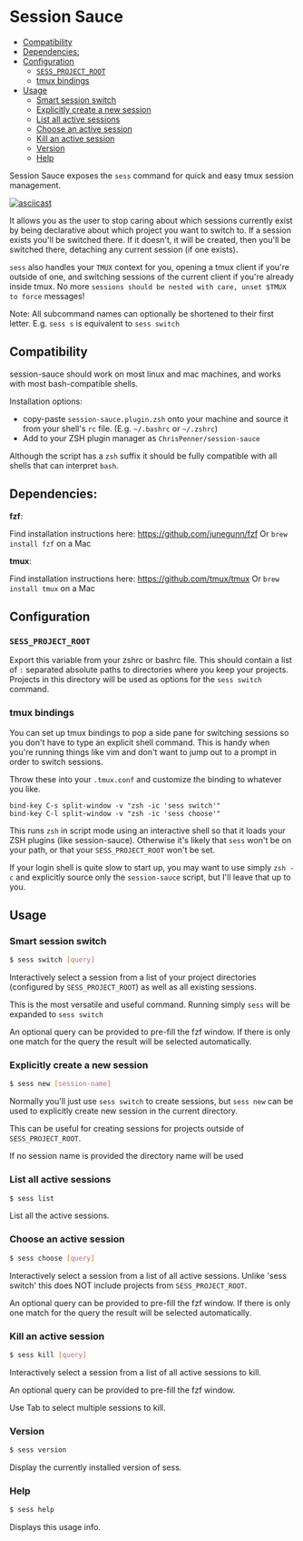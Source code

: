 # Session Sauce

<!-- toc GFM -->

* [Compatibility](#compatibility)
* [Dependencies:](#dependencies)
* [Configuration](#configuration)
  * [`SESS_PROJECT_ROOT`](#sess_project_root)
  * [tmux bindings](#tmux-bindings)
* [Usage](#usage)
  * [Smart session switch](#smart-session-switch)
  * [Explicitly create a new session](#explicitly-create-a-new-session)
  * [List all active sessions](#list-all-active-sessions)
  * [Choose an active session](#choose-an-active-session)
  * [Kill an active session](#kill-an-active-session)
  * [Version](#version)
  * [Help](#help)

<!-- tocstop -->

Session Sauce exposes the `sess` command for quick and easy tmux session management.

[![asciicast](https://asciinema.org/a/tVPETaazkExhMjFH6RWdCmUSm.svg)](https://asciinema.org/a/tVPETaazkExhMjFH6RWdCmUSm)

It allows you as the user to stop caring about which sessions currently exist
by being declarative about which project you want to switch to. If a session
exists you'll be switched there. If it doesn't, it will be created, then you'll
be switched there, detaching any current session (if one exists).

`sess` also handles your `TMUX` context for you, opening a tmux client if you're
outside of one, and switching sessions of the current client if you're already
inside tmux. No more `sessions should be nested with care, unset $TMUX to force`
messages!

Note: All subcommand names can optionally be shortened to their first letter.
E.g. `sess s` is equivalent to `sess switch`

## Compatibility

session-sauce should work on most linux and mac machines, and works with most bash-compatible shells.

Installation options:

* copy-paste `session-sauce.plugin.zsh` onto your machine and source it from your shell's `rc` file. (E.g. `~/.bashrc` or `~/.zshrc`)
* Add to your ZSH plugin manager as `ChrisPenner/session-sauce`

Although the script has a `zsh` suffix it should be fully compatible with all shells that can interpret `bash`.

## Dependencies:

**fzf**:

Find installation instructions here: https://github.com/junegunn/fzf
Or `brew install fzf` on a Mac

**tmux**:

Find installation instructions here: https://github.com/tmux/tmux
Or `brew install tmux` on a Mac

## Configuration

### `SESS_PROJECT_ROOT`

Export this variable from your zshrc or bashrc file.
This should contain a list of `:` separated absolute paths to directories
where you keep your projects.
Projects in this directory will be used as options
for the `sess switch` command.

### tmux bindings

You can set up tmux bindings to pop a side pane for switching sessions so you don't have to type an explicit shell command.
This is handy when you're running things like vim and don't want to jump out to a prompt in order to switch sessions.

Throw these into your `.tmux.conf` and customize the binding to whatever you like.

```
bind-key C-s split-window -v "zsh -ic 'sess switch'"
bind-key C-l split-window -v "zsh -ic 'sess choose'"
```

This runs `zsh` in script mode using an interactive shell so that it loads your ZSH plugins (like session-sauce).
Otherwise it's likely that `sess` won't be on your path, or that your `SESS_PROJECT_ROOT` won't be set.

If your login shell is quite slow to start up, you may want to use simply `zsh -c` and explicitly source only the `session-sauce` script, but I'll leave that up to you.

## Usage

### Smart session switch

```sh
$ sess switch [query]
```

Interactively select a session from a list of your project directories
(configured by `SESS_PROJECT_ROOT`) as well as all existing sessions.

This is the most versatile and useful command.
Running simply `sess` will be expanded to `sess switch`

An optional query can be provided to pre-fill the fzf window.
If there is only one match for the query the result
will be selected automatically.

### Explicitly create a new session

```sh
$ sess new [session-name]
```

Normally you'll just use `sess switch` to create sessions,
but `sess new` can be used to explicitly create new session
in the current directory.

This can be useful for creating sessions for projects
outside of `SESS_PROJECT_ROOT`.

If no session name is provided the directory name will be used

### List all active sessions

```sh
$ sess list
```

List all the active sessions.


### Choose an active session

```sh
$ sess choose [query]
```

Interactively select a session from a list of all active sessions.
Unlike 'sess switch' this does NOT include projects from `SESS_PROJECT_ROOT`.

An optional query can be provided to pre-fill the fzf window.
If there is only one match for the query the result
will be selected automatically.


### Kill an active session

```sh
$ sess kill [query]
```

Interactively select a session from a list of all active sessions to kill.

An optional query can be provided to pre-fill the fzf window.

Use Tab to select multiple sessions to kill.

### Version

```sh
$ sess version
```

Display the currently installed version of sess.

### Help
```sh
$ sess help
```

Displays this usage info.
